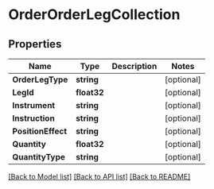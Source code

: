 # OrderOrderLegCollection

## Properties

Name | Type | Description | Notes
------------ | ------------- | ------------- | -------------
**OrderLegType** | **string** |  | [optional] 
**LegId** | **float32** |  | [optional] 
**Instrument** | **string** |  | [optional] 
**Instruction** | **string** |  | [optional] 
**PositionEffect** | **string** |  | [optional] 
**Quantity** | **float32** |  | [optional] 
**QuantityType** | **string** |  | [optional] 

[[Back to Model list]](../README.md#documentation-for-models) [[Back to API list]](../README.md#documentation-for-api-endpoints) [[Back to README]](../README.md)


